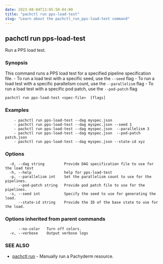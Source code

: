 ```yaml
---
date: 2023-08-04T13:05:50-04:00
title: "pachctl run pps-load-test"
slug: "Learn about the pachctl_run_pps-load-test command"
---
```


## pachctl run pps-load-test

Run a PPS load test.

### Synopsis

This command runs a PPS load test for a specified pipeline specification file. 
	- To run a load test with a specific seed, use the `--seed` flag 
	- To run a load test with a specific parallelism count, use the `--parallelism` flag 
	- To run a load test with a specific pod patch, use the `--pod-patch` flag

```
pachctl run pps-load-test <spec-file>  [flags]
```

### Examples

```
	- pachctl run pps-load-test --dag myspec.json 
	- pachctl run pps-load-test --dag myspec.json --seed 1 
	- pachctl run pps-load-test --dag myspec.json  --parallelism 3 
	- pachctl run pps-load-test --dag myspec.json  --pod-patch patch.json 
	- pachctl run pps-load-test --dag myspec.json --state-id xyz

```

### Options

```
  -d, --dag string         Provide DAG specification file to use for the load test
  -h, --help               help for pps-load-test
  -p, --parallelism int    Set the parallelism count to use for the pipelines.
      --pod-patch string   Provide pod patch file to use for the pipelines.
  -s, --seed int           Specify the seed to use for generating the load.
      --state-id string    Provide the ID of the base state to use for the load.
```

### Options inherited from parent commands

```
      --no-color   Turn off colors.
  -v, --verbose    Output verbose logs
```

### SEE ALSO

* [pachctl run](/commands/pachctl_run/)	 - Manually run a Pachyderm resource.

